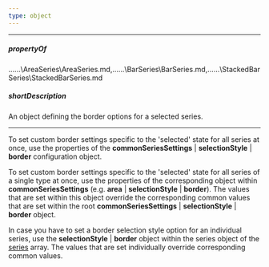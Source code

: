 ```yaml
---
type: object
---
```

---
##### propertyOf
..\..\..\AreaSeries\AreaSeries.md,..\..\..\BarSeries\BarSeries.md,..\..\..\StackedBarSeries\StackedBarSeries.md

##### shortDescription
An object defining the border options for a selected series.

---
To set custom border settings specific to the 'selected' state for all series at once, use the properties of the **commonSeriesSettings** | **selectionStyle** | **border** configuration object.</br>

To set custom border settings specific to the 'selected' state for all series of a single type at once, use the properties of the corresponding object within **commonSeriesSettings** (e.g. **area** | **selectionStyle** | **border**). The values that are set within this object override the corresponding common values that are set within the root **commonSeriesSettings** | **selectionStyle** | **border** object.

In case you have to set a border selection style option for an individual series, use the **selectionStyle** | **border** object within the series object of the [series](/api-reference/20%20Data%20Visualization%20Widgets/17%20dxPolarChart/1%20Configuration/series '/Documentation/ApiReference/Data_Visualization_Widgets/dxPolarChart/Configuration/series/') array. The values that are set individually override corresponding common values.